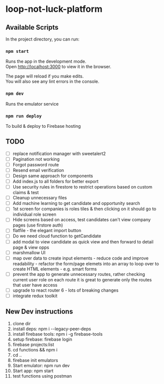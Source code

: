 # loop-not-luck-platform

## Available Scripts

In the project directory, you can run:

### `npm start`

Runs the app in the development mode.<br>
Open [http://localhost:3000](http://localhost:3000) to view it in the browser.

The page will reload if you make edits.<br>
You will also see any lint errors in the console.

### `npm dev`

Runs the emulator service 

### `npm run deploy`

To build & deploy to Firebase hosting

## TODO

- [ ] replace notification manager with sweetalert2
- [ ] Pagination not working
- [ ] Forgot password route
- [ ] Resend email verification
- [ ] Design same approach for components
- [ ] Add index.js to all folders for better export
- [ ] Use security rules in firestore to restrict operations based on custom claims & test
- [ ] Cleanup unnecessary files
- [ ] Add machine learning to get candidate and opportunity search
- [ ] 1st screen for companies is roles tiles & then clicking on it should go to individual role screen
- [ ] Hide screens based on access, test candidates can't view company pages (use firstore auth)
- [ ] flatfile - the elegant import button
- [ ] Do we need cloud function to getCandidate
- [ ] add modal to view candidate as quick view and then forward to detail page & view opps
- [ ] marshmallow UI
- [ ] map over data to create input elements - reduce code and improve readability - refactor the form/page elemets into an array to loop over to create HTML elements - e.g. smart forms
- [ ] prevent the app to generate unnecessary routes, rather checking current user role on each route it is great to generate only the routes that user have access
- [ ] upgrade to react router 6 - lots of breaking changes
- [ ] integrate redux toolkit

## New Dev instructions

1. clone dir
2. install deps: npm i --legacy-peer-deps
3. install firebase tools: npm i -g firebase-tools
4. setup firebase: firebase login
5. firebase projects:list
6. cd functions && npm i 
7. cd ..
8. firebase init emulators
9. Start emulator: npm run dev
10. Start app: npm start
11. test functions using postman
